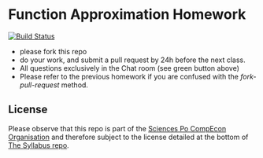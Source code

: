 # Function Approximation Homework

[![Build Status](https://travis-ci.org/ScPo-CompEcon/HW-funcapprox.svg?branch=master)](https://travis-ci.org/ScPo-CompEcon/HW-funcapprox)


* please fork this repo
* do your work, and submit a pull request by 24h before the next class.
* All questions exclusively in the Chat room (see green button above)
* Please refer to the previous homework if you are confused with the *fork-pull-request* method.


## License

Please observe that this repo is part of the [Sciences Po CompEcon Organisation](https://github.com/ScPo-CompEcon) and therefore subject to the license detailed at the bottom of [The Syllabus repo](https://github.com/ScPo-CompEcon/Syllabus).
